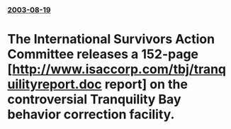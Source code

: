 ### [2003-08-19](/news/2003/08/19/index.md)

#  The International Survivors Action Committee releases a 152-page [http://www.isaccorp.com/tbj/tranquilityreport.doc report] on the controversial Tranquility Bay behavior correction facility.



